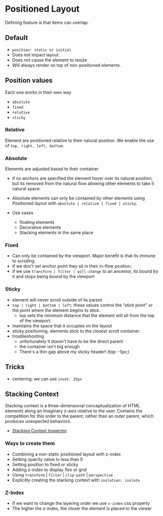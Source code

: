 # Positioned Layout

Defining feature is that items can overlap.

## Default

- `position: static or initial`
- Does not impact layout.
- Does not cause the element to resize
- Will always render on top of non-positioned elements.

## Position values

Each one works in their own way

- `absolute`
- `fixed`
- `relative`
- `sticky`

### Relative

Element are positioned relative to their natural position. We enable the use of `top, right, left, bottom`.

### Absolute

Elements are adjusted based to their container

- if no anchors are specified the element hover over its natural position, but its removed from the natural flow allowing other elements to take it natural space.
- Absolute elements can only be contained by other elements using Positioned layout with `absolute | relative | fixed | sticky`.

- Use cases
  - floating elements
  - Decorative elements
  - Stacking elements in the same place

### Fixed

- Can only be contained by the viewport. Major benefit is that its immune to scrolling.
- If we don't set anchor point they sit in their in-flow position.
- if we use `transform | filter | will-change` to an ancestor, its bound by it and stops being bound by the viewport

### Sticky

- element will never scroll outside of its parent
- `top | right | bottom | left`: these values control the “stick point” or the point where the element begins to stick.
  - top sets the minimum distance that the element will sit from the top of the viewport.
- maintains the space that it occupies on the layout
- sticky positioning, elements stick to the closest scroll container.
- troubleshooting
  - unfortunately it doesn't have to be the direct parent
  - the container isn't big enough
  - There's a thin gap above my sticky header! (top: -1px;)

## Tricks

- centering: we can use `inset: 25px`

## Stacking Context

Stacking context is a three-dimensional conceptualization of HTML elements along an imaginary z-axis relative to the user. Contains the competition for this order to the parent, rather than an outer parent, which produces unexpected behaviors.

- [Stacking Context Inspector](https://github.com/andreadev-it/stacking-contexts-inspector)

### Ways to create them

- Combining a non-static positioned layout with z-index
- Setting opacity value to less than 0
- Setting position to fixed or sticky
- Adding z-index to display flex or grid
- Using `transform` | `filter` | `clip-path` | `perspective`
- Explicitly creating the stacking context with `isolation: isolate`

### Z-Index

- If we want to change the layering order we use `z-index` css property
- The higher the z-index, the closer the element is placed to the viewer
